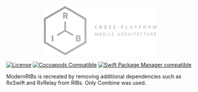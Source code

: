 <p align="center">
<img src="https://github.com/DevYeom/ModernRIBs/blob/assets/modernrib_horizontal_image.png" width="60%" height="60%" alt="ModernRIBs"/>
</p>

[![License](https://img.shields.io/badge/License-Apache%202.0-blue.svg)](https://opensource.org/licenses/Apache-2.0)
[![Cocoapods Compatible](https://img.shields.io/cocoapods/v/ModernRIBs.svg)](https://cocoapods.org/pods/ModernRIBs)
[![Swift Package Manager compatible](https://img.shields.io/badge/Swift%20Package%20Manager-compatible-brightgreen.svg)](https://github.com/apple/swift-package-manager)

ModernRIBs is recreated by removing additional dependencies such as RxSwift and RxRelay from RIBs. Only Combine was used.
